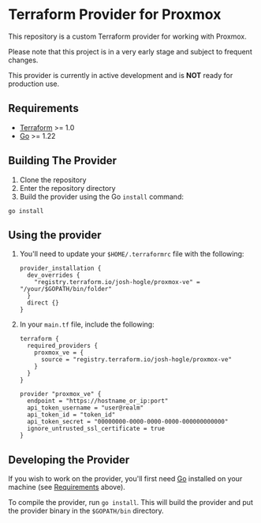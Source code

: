 # Terraform Provider for Proxmox

This repository is a custom Terraform provider for working with Proxmox.

Please note that this project is in a very early stage and subject to frequent changes.

This provider is currently in active development and is **NOT** ready for production use.

## Requirements

- [Terraform](https://developer.hashicorp.com/terraform/downloads) >= 1.0
- [Go](https://golang.org/doc/install) >= 1.22

## Building The Provider

1. Clone the repository
1. Enter the repository directory
1. Build the provider using the Go `install` command:

```shell
go install
```

## Using the provider

1. You'll need to update your `$HOME/.terraformrc` file with the following:

   ```hcl
   provider_installation {
     dev_overrides {
       "registry.terraform.io/josh-hogle/proxmox-ve" = "/your/$GOPATH/bin/folder"
     }
     direct {}
   }
   ```

1. In your `main.tf` file, include the following:

   ```hcl
   terraform {
     required_providers {
       proxmox_ve = {
         source = "registry.terraform.io/josh-hogle/proxmox-ve"
       }
     }
   }

   provider "proxmox_ve" {
     endpoint = "https://hostname_or_ip:port"
     api_token_username = "user@realm"
     api_token_id = "token_id"
     api_token_secret = "00000000-0000-0000-0000-000000000000"
     ignore_untrusted_ssl_certificate = true
   }
   ```

## Developing the Provider

If you wish to work on the provider, you'll first need [Go](http://www.golang.org) installed on your machine (see [Requirements](#requirements) above).

To compile the provider, run `go install`. This will build the provider and put the provider binary in the `$GOPATH/bin` directory.
